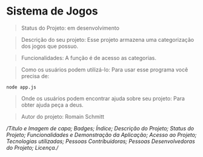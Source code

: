 # Sistema de Jogos

> Status do Projeto: em desenvolvimento

> Descrição do seu projeto:
Esse projeto armazena uma categorização dos jogos que possuo.

> Funcionalidades:
A função é de acesso as categorias.

> Como os usuários podem utilizá-lo:
Para usar esse programa você precisa de:
```
node app.js
```

> Onde os usuários podem encontrar ajuda sobre seu projeto:
Para obter ajuda peça a deus.

> Autor do projeto:
Romain Schmitt

*/Título e Imagem de capa;
Badges;
Índice;
Descrição do Projeto;
Status do Projeto;
Funcionalidades e Demonstração da Aplicação;
Acesso ao Projeto;
Tecnologias utilizadas;
Pessoas Contribuidoras;
Pessoas Desenvolvedoras do Projeto;
Licença./*
